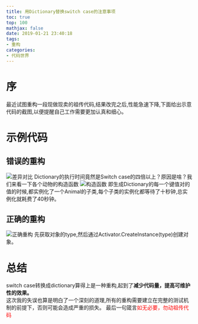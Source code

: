 ```yaml
---
title: 用Dictionary替换switch case的注意事项
toc: true
top: 100
mathjax: false
date: 2019-01-21 23:40:18
tags:
- 重构
categories:
- 代码世界
---
```

# 序
最近试图重构一段现做现卖的祖传代码,结果改完之后,性能急速下降,下面给出示意代码的截图,以便提醒自己工作需要更加认真和细心。  

# 示例代码

## 错误的重构

![差异对比](差异对比.png)
Dictionary的执行时间竟然是Switch case的四倍以上？原因是啥？我们来看一下各个动物的构造函数
![构造函数](构造函数.png)
即生成Dictionary的每一个键值对的值的时候,都实例化了一个Animal的子类,每个子类的实例化都等待了十秒钟,总实例化就耗费了40秒钟。

## 正确的重构

![正确重构](正确重构.png)
先获取对象的type,然后通过Activator.CreateInstance(type)创建对象。

# 总结

switch case转换成dictionary算得上是一种重构,起到了**减少代码量，提高可维护性的效果。**  
这次我的失误也算是明白了一个深刻的道理,所有的重构需要建立在完整的测试机制的前提下，否则可能会造成严重的损失。
最后一句箴言<font color=#FF0000>如无必要，勿动祖传代码</font>
